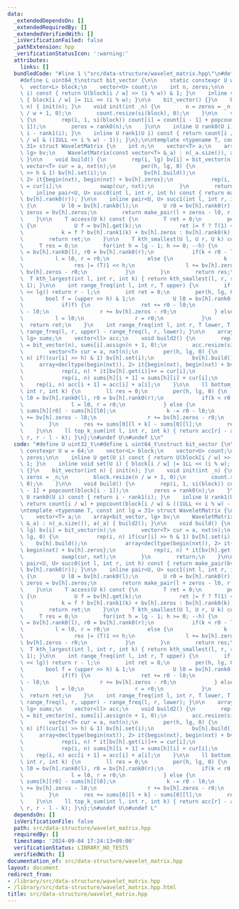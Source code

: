 ```yaml
---
data:
  _extendedDependsOn: []
  _extendedRequiredBy: []
  _extendedVerifiedWith: []
  _isVerificationFailed: false
  _pathExtension: hpp
  _verificationStatusIcon: ':warning:'
  attributes:
    links: []
  bundledCode: "#line 1 \"src/data-structure/wavelet_matrix.hpp\"\n#define U uint32_t\n\
    #define L uint64_t\nstruct bit_vector {\n\n    static constexpr U w = 64;\n  \
    \  vector<L> block;\n    vector<U> count;\n    int n, zeros;\n\n    inline U get(U\
    \ i) const { return U(block[i / w] >> (i % w)) & 1; }\n    inline void set(U i)\
    \ { block[i / w] |= 1LL << (i % w); }\n\n    bit_vector() {}\n    bit_vector(int\
    \ n) { init(n); }\n    void init(int _n) {\n        n = zeros = _n;\n        block.resize(n\
    \ / w + 1, 0);\n        count.resize(si(block), 0);\n    }\n\n    void build()\
    \ {\n        rep(i, 1, si(block)) count[i] = count[i - 1] + popcount(block[i -\
    \ 1]);\n        zeros = rank0(n);\n    }\n\n    inline U rank0(U i) const { return\
    \ i - rank1(i); }\n    inline U rank1(U i) const { return count[i / w] + popcount(block[i\
    \ / w] & ((1ULL << i % w) - 1)); }\n};\n\ntemplate <typename T, const int lg =\
    \ 31> struct WaveletMatrix {\n    int n;\n    vector<T> a;\n    array<bit_vector,\
    \ lg> bv;\n    WaveletMatrix(const vector<T> &_a) : n(_a.size()), a(_a) { build2();\
    \ }\n\n    void build() {\n        rep(i, lg) bv[i] = bit_vector(n);\n       \
    \ vector<T> cur = a, nxt(n);\n        per(h, lg, 0) {\n            rep(i, n) if(cur[i]\
    \ >> h & 1) bv[h].set(i);\n            bv[h].build();\n            array<decltype(begin(nxt)),\
    \ 2> it{begin(nxt), begin(nxt) + bv[h].zeros};\n            rep(i, n) * it[bv[h].get(i)]++\
    \ = cur[i];\n            swap(cur, nxt);\n        }\n        return;\n    }\n\n\
    \    inline pair<U, U> succ0(int l, int r, int h) const { return make_pair(bv[h].rank0(l),\
    \ bv[h].rank0(r)); }\n\n    inline pair<U, U> succ1(int l, int r, int h) const\
    \ {\n        U l0 = bv[h].rank0(l);\n        U r0 = bv[h].rank0(r);\n        U\
    \ zeros = bv[h].zeros;\n        return make_pair(l + zeros - l0, r + zeros - r0);\n\
    \    }\n\n    T access(U k) const {\n        T ret = 0;\n        per(h, lg, 0)\
    \ {\n            U f = bv[h].get(k);\n            ret |= f ? T(1) << h : 0;\n\
    \            k = f ? bv[h].rank1(k) + bv[h].zeros : bv[h].rank0(k);\n        }\n\
    \        return ret;\n    }\n\n    T kth_smallest(U l, U r, U k) const {\n   \
    \     T res = 0;\n        for(int h = lg - 1; h >= 0; --h) {\n            U l0\
    \ = bv[h].rank0(l), r0 = bv[h].rank0(r);\n            if(k < r0 - l0)\n      \
    \          l = l0, r = r0;\n            else {\n                k -= r0 - l0;\n\
    \                res |= (T)1 << h;\n                l += bv[h].zeros - l0, r +=\
    \ bv[h].zeros - r0;\n            }\n        }\n        return res;\n    }\n  \
    \  T kth_largest(int l, int r, int k) { return kth_smallest(l, r, r - l - k -\
    \ 1); }\n\n    int range_freq(int l, int r, T upper) {\n        if(upper >= (T(1)\
    \ << lg)) return r - l;\n        int ret = 0;\n        per(h, lg, 0) {\n     \
    \       bool f = (upper >> h) & 1;\n            U l0 = bv[h].rank0(l), r0 = bv[h].rank0(r);\n\
    \            if(f) {\n                ret += r0 - l0;\n                l += bv[h].zeros\
    \ - l0;\n                r += bv[h].zeros - r0;\n            } else {\n      \
    \          l = l0;\n                r = r0;\n            }\n        }\n      \
    \  return ret;\n    }\n    int range_freq(int l, int r, T lower, T upper) { return\
    \ range_freq(l, r, upper) - range_freq(l, r, lower); }\n\n    array<vector<ll>,\
    \ lg> sums;\n    vector<ll> acc;\n    void build2() {\n        rep(i, lg) bv[i]\
    \ = bit_vector(n), sums[i].assign(n + 1, 0);\n        acc.resize(si(a) + 1);\n\
    \        vector<T> cur = a, nxt(n);\n        per(h, lg, 0) {\n            rep(i,\
    \ n) if((cur[i] >> h) & 1) bv[h].set(i);\n            bv[h].build();\n       \
    \     array<decltype(begin(nxt)), 2> it{begin(nxt), begin(nxt) + bv[h].zeros};\n\
    \            rep(i, n) * it[bv[h].get(i)]++ = cur[i];\n            swap(cur, nxt);\n\
    \            rep(i, n) sums[h][i + 1] = sums[h][i] + cur[i];\n        }\n    \
    \    rep(i, n) acc[i + 1] = acc[i] + a[i];\n    }\n\n    ll bottom_k_sum(int l,\
    \ int r, int k) {\n        ll res = 0;\n        per(h, lg, 0) {\n            U\
    \ l0 = bv[h].rank0(l), r0 = bv[h].rank0(r);\n            if(k < r0 - l0) {\n \
    \               l = l0, r = r0;\n            } else {\n                res +=\
    \ sums[h][r0] - sums[h][l0];\n                k -= r0 - l0;\n                l\
    \ += bv[h].zeros - l0;\n                r += bv[h].zeros - r0;\n            }\n\
    \        }\n        res += sums[0][l + k] - sums[0][l];\n        return res;\n\
    \    }\n\n    ll top_k_sum(int l, int r, int k) { return acc[r] - acc[l] - bottom_k_sum(l,\
    \ r, r - l - k); }\n};\n#undef U\n#undef L\n"
  code: "#define U uint32_t\n#define L uint64_t\nstruct bit_vector {\n\n    static\
    \ constexpr U w = 64;\n    vector<L> block;\n    vector<U> count;\n    int n,\
    \ zeros;\n\n    inline U get(U i) const { return U(block[i / w] >> (i % w)) &\
    \ 1; }\n    inline void set(U i) { block[i / w] |= 1LL << (i % w); }\n\n    bit_vector()\
    \ {}\n    bit_vector(int n) { init(n); }\n    void init(int _n) {\n        n =\
    \ zeros = _n;\n        block.resize(n / w + 1, 0);\n        count.resize(si(block),\
    \ 0);\n    }\n\n    void build() {\n        rep(i, 1, si(block)) count[i] = count[i\
    \ - 1] + popcount(block[i - 1]);\n        zeros = rank0(n);\n    }\n\n    inline\
    \ U rank0(U i) const { return i - rank1(i); }\n    inline U rank1(U i) const {\
    \ return count[i / w] + popcount(block[i / w] & ((1ULL << i % w) - 1)); }\n};\n\
    \ntemplate <typename T, const int lg = 31> struct WaveletMatrix {\n    int n;\n\
    \    vector<T> a;\n    array<bit_vector, lg> bv;\n    WaveletMatrix(const vector<T>\
    \ &_a) : n(_a.size()), a(_a) { build2(); }\n\n    void build() {\n        rep(i,\
    \ lg) bv[i] = bit_vector(n);\n        vector<T> cur = a, nxt(n);\n        per(h,\
    \ lg, 0) {\n            rep(i, n) if(cur[i] >> h & 1) bv[h].set(i);\n        \
    \    bv[h].build();\n            array<decltype(begin(nxt)), 2> it{begin(nxt),\
    \ begin(nxt) + bv[h].zeros};\n            rep(i, n) * it[bv[h].get(i)]++ = cur[i];\n\
    \            swap(cur, nxt);\n        }\n        return;\n    }\n\n    inline\
    \ pair<U, U> succ0(int l, int r, int h) const { return make_pair(bv[h].rank0(l),\
    \ bv[h].rank0(r)); }\n\n    inline pair<U, U> succ1(int l, int r, int h) const\
    \ {\n        U l0 = bv[h].rank0(l);\n        U r0 = bv[h].rank0(r);\n        U\
    \ zeros = bv[h].zeros;\n        return make_pair(l + zeros - l0, r + zeros - r0);\n\
    \    }\n\n    T access(U k) const {\n        T ret = 0;\n        per(h, lg, 0)\
    \ {\n            U f = bv[h].get(k);\n            ret |= f ? T(1) << h : 0;\n\
    \            k = f ? bv[h].rank1(k) + bv[h].zeros : bv[h].rank0(k);\n        }\n\
    \        return ret;\n    }\n\n    T kth_smallest(U l, U r, U k) const {\n   \
    \     T res = 0;\n        for(int h = lg - 1; h >= 0; --h) {\n            U l0\
    \ = bv[h].rank0(l), r0 = bv[h].rank0(r);\n            if(k < r0 - l0)\n      \
    \          l = l0, r = r0;\n            else {\n                k -= r0 - l0;\n\
    \                res |= (T)1 << h;\n                l += bv[h].zeros - l0, r +=\
    \ bv[h].zeros - r0;\n            }\n        }\n        return res;\n    }\n  \
    \  T kth_largest(int l, int r, int k) { return kth_smallest(l, r, r - l - k -\
    \ 1); }\n\n    int range_freq(int l, int r, T upper) {\n        if(upper >= (T(1)\
    \ << lg)) return r - l;\n        int ret = 0;\n        per(h, lg, 0) {\n     \
    \       bool f = (upper >> h) & 1;\n            U l0 = bv[h].rank0(l), r0 = bv[h].rank0(r);\n\
    \            if(f) {\n                ret += r0 - l0;\n                l += bv[h].zeros\
    \ - l0;\n                r += bv[h].zeros - r0;\n            } else {\n      \
    \          l = l0;\n                r = r0;\n            }\n        }\n      \
    \  return ret;\n    }\n    int range_freq(int l, int r, T lower, T upper) { return\
    \ range_freq(l, r, upper) - range_freq(l, r, lower); }\n\n    array<vector<ll>,\
    \ lg> sums;\n    vector<ll> acc;\n    void build2() {\n        rep(i, lg) bv[i]\
    \ = bit_vector(n), sums[i].assign(n + 1, 0);\n        acc.resize(si(a) + 1);\n\
    \        vector<T> cur = a, nxt(n);\n        per(h, lg, 0) {\n            rep(i,\
    \ n) if((cur[i] >> h) & 1) bv[h].set(i);\n            bv[h].build();\n       \
    \     array<decltype(begin(nxt)), 2> it{begin(nxt), begin(nxt) + bv[h].zeros};\n\
    \            rep(i, n) * it[bv[h].get(i)]++ = cur[i];\n            swap(cur, nxt);\n\
    \            rep(i, n) sums[h][i + 1] = sums[h][i] + cur[i];\n        }\n    \
    \    rep(i, n) acc[i + 1] = acc[i] + a[i];\n    }\n\n    ll bottom_k_sum(int l,\
    \ int r, int k) {\n        ll res = 0;\n        per(h, lg, 0) {\n            U\
    \ l0 = bv[h].rank0(l), r0 = bv[h].rank0(r);\n            if(k < r0 - l0) {\n \
    \               l = l0, r = r0;\n            } else {\n                res +=\
    \ sums[h][r0] - sums[h][l0];\n                k -= r0 - l0;\n                l\
    \ += bv[h].zeros - l0;\n                r += bv[h].zeros - r0;\n            }\n\
    \        }\n        res += sums[0][l + k] - sums[0][l];\n        return res;\n\
    \    }\n\n    ll top_k_sum(int l, int r, int k) { return acc[r] - acc[l] - bottom_k_sum(l,\
    \ r, r - l - k); }\n};\n#undef U\n#undef L"
  dependsOn: []
  isVerificationFile: false
  path: src/data-structure/wavelet_matrix.hpp
  requiredBy: []
  timestamp: '2024-09-04 17:24:13+09:00'
  verificationStatus: LIBRARY_NO_TESTS
  verifiedWith: []
documentation_of: src/data-structure/wavelet_matrix.hpp
layout: document
redirect_from:
- /library/src/data-structure/wavelet_matrix.hpp
- /library/src/data-structure/wavelet_matrix.hpp.html
title: src/data-structure/wavelet_matrix.hpp
---
```

